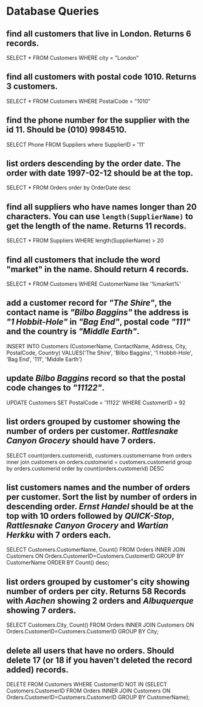 # Database Queries

## find all customers that live in London. Returns 6 records.

SELECT * FROM Customers WHERE city = "London"

## find all customers with postal code 1010. Returns 3 customers.

SELECT * FROM Customers WHERE PostalCode = "1010"

## find the phone number for the supplier with the id 11. Should be (010) 9984510.

SELECT Phone FROM Suppliers where SupplierID = '11'

## list orders descending by the order date. The order with date 1997-02-12 should be at the top.

SELECT * FROM Orders order by OrderDate desc

## find all suppliers who have names longer than 20 characters. You can use `length(SupplierName)` to get the length of the name. Returns 11 records.

SELECT * FROM Suppliers WHERE length(SupplierName) > 20

## find all customers that include the word "market" in the name. Should return 4 records.

SELECT * FROM Customers WHERE CustomerName like '%market%'

## add a customer record for _"The Shire"_, the contact name is _"Bilbo Baggins"_ the address is _"1 Hobbit-Hole"_ in _"Bag End"_, postal code _"111"_ and the country is _"Middle Earth"_.

INSERT INTO Customers (CustomerName, ContactName, Address, City, PostalCode, Country) VALUES('The Shire', 'Bilbo Baggins', '1 Hobbit-Hole', 'Bag End', '111', 'Middle Earth')

## update _Bilbo Baggins_ record so that the postal code changes to _"11122"_.

UPDATE Customers SET PostalCode = '11122' WHERE CustomerID = 92

## list orders grouped by customer showing the number of orders per customer. _Rattlesnake Canyon Grocery_ should have 7 orders.

SELECT count(orders.customerid), customers.customername from orders inner join customers on orders.customerid = customers.customerid group by orders.customerid order by count(orders.customerid) DESC

## list customers names and the number of orders per customer. Sort the list by number of orders in descending order. _Ernst Handel_ should be at the top with 10 orders followed by _QUICK-Stop_, _Rattlesnake Canyon Grocery_ and _Wartian Herkku_ with 7 orders each.

SELECT Customers.CustomerName, Count()
FROM Orders 
INNER JOIN Customers ON Orders.CustomerID=Customers.CustomerID GROUP BY CustomerName ORDER BY Count() desc;

## list orders grouped by customer's city showing number of orders per city. Returns 58 Records with _Aachen_ showing 2 orders and _Albuquerque_ showing 7 orders.

SELECT Customers.City, Count()
FROM Orders 
INNER JOIN Customers ON Orders.CustomerID=Customers.CustomerID GROUP BY City;

## delete all users that have no orders. Should delete 17 (or 18 if you haven't deleted the record added) records.

DELETE FROM Customers WHERE CustomerID NOT IN (SELECT Customers.CustomerID FROM Orders INNER JOIN Customers ON Orders.CustomerID=Customers.CustomerID GROUP BY CustomerName);